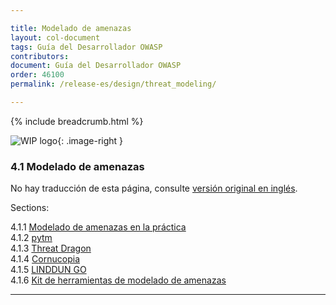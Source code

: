 ```yaml
---

title: Modelado de amenazas
layout: col-document
tags: Guía del Desarrollador OWASP
contributors:
document: Guía del Desarrollador OWASP
order: 46100
permalink: /release-es/design/threat_modeling/

---
```


{% include breadcrumb.html %}

<style type="text/css">
.image-right {
  height: 180px;
  display: block;
  margin-left: auto;
  margin-right: auto;
  float: right;
}
</style>

![WIP logo](../../../assets/images/dg_wip.png "Trabajo en curso"){: .image-right }

### 4.1 Modelado de amenazas

No hay traducción de esta página, consulte [versión original en inglés][release0601].

Sections:

4.1.1 [Modelado de amenazas en la práctica](01-threat-modeling.md)  
4.1.2 [pytm](02-pytm.md)  
4.1.3 [Threat Dragon](03-threat-dragon.md)  
4.1.4 [Cornucopia](04-cornucopia.md)  
4.1.5 [LINDDUN GO](05-linddun-go.md)  
4.1.6 [Kit de herramientas de modelado de amenazas](06-toolkit.md)  

----

[release0601]: https://github.com/OWASP/www-project-developer-guide/blob/main/release/06-design/01-threat-modeling/toc.md
